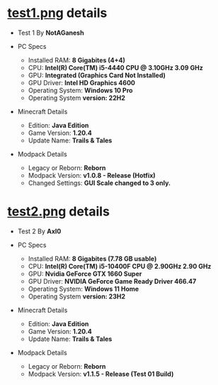# [test1.png](https://github.com/OptiNa-Team/OptiNa-Reborn/blob/main/media/fps_test/test1.png?raw=true) details
- Test 1 By **NotAGanesh**
- PC Specs
   - Installed RAM: **8 Gigabites (4+4)**
   - CPU: **Intel(R) Core(TM) i5-4440 CPU @ 3.10GHz   3.09 GHz**
   - GPU: **Integrated (Graphics Card Not Installed)**
   - GPU Driver: **Intel HD Graphics 4600**
   - Operating System: **Windows 10 Pro**
   - Operating System **version: 22H2**

- Minecraft Details
   - Edition: **Java Edition** 
   - Game Version: **1.20.4**
   - Update Name: **Trails & Tales**  

- Modpack Details
   - Legacy or Reborn: **Reborn**
   - Modpack Version: **v1.0.8 - Release (Hotfix)**
   - Changed Settings: **GUI Scale changed to 3 only.**  

# [test2.png](https://github.com/OptiNa-Team/OptiNa-Reborn/blob/main/media/fps_test/test2.png?raw=true) details
- Test 2 By **AxI0**
- PC Specs
   - Installed RAM: **8 Gigabites (7.78 GB usable)**
   - CPU: **Intel(R) Core(TM) i5-10400F CPU @ 2.90GHz   2.90 GHz**
   - GPU: **Nvidia GeForce GTX 1660 Super**
   - GPU Driver: **NVIDIA GeForce Game Ready Driver 466.47**
   - Operating System: **Windows 11 Home**
   - Operating System **version: 23H2**

- Minecraft Details
   - Edition: **Java Edition** 
   - Game Version: **1.20.4**
   - Update Name: **Trails & Tales**  

- Modpack Details
   - Legacy or Reborn: **Reborn**
   - Modpack Version: **v1.1.5 - Release (Test 01 Build)**
     
